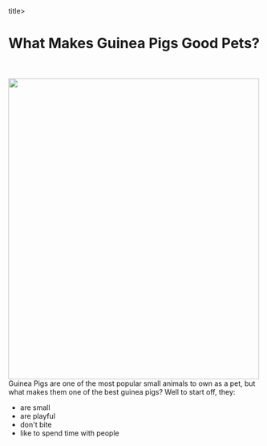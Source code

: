 <html>
 <body>
  <title>What Makes Guinea Pigs Good Pets?</title>title>
  <h1>What Makes Guinea Pigs Good Pets?</h1>
  <br><br>
  <img src="https://cdn.pixabay.com/photo/2014/01/11/23/40/guinea-pig-242520_1280.jpg" width="500" height="600">
  <p1>Guinea Pigs are one of the most popular small animals to own as a pet, but what makes them one of the best guinea pigs? Well to start off, they:  
   <ul>
    <li>are small</li>
    <li>are playful</li>
    <li>don't bite</li>
    <li>like to spend time with people</li>
  </p1>

 </body>
</html>
